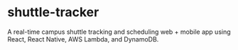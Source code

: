# shuttle-tracker
A real-time campus shuttle tracking and scheduling web + mobile app using React, React Native, AWS Lambda, and DynamoDB.
